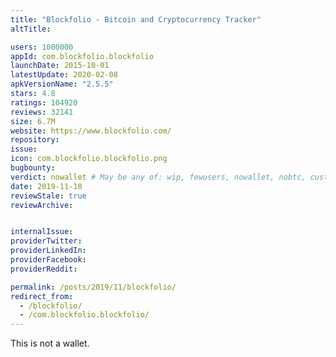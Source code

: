 ```yaml
---
title: "Blockfolio - Bitcoin and Cryptocurrency Tracker"
altTitle: 

users: 1000000
appId: com.blockfolio.blockfolio
launchDate: 2015-10-01
latestUpdate: 2020-02-08
apkVersionName: "2.5.5"
stars: 4.8
ratings: 104920
reviews: 32141
size: 6.7M
website: https://www.blockfolio.com/
repository: 
issue: 
icon: com.blockfolio.blockfolio.png
bugbounty: 
verdict: nowallet # May be any of: wip, fewusers, nowallet, nobtc, custodial, nosource, nonverifiable, verifiable, bounty
date: 2019-11-10
reviewStale: true
reviewArchive:


internalIssue: 
providerTwitter: 
providerLinkedIn: 
providerFacebook: 
providerReddit: 

permalink: /posts/2019/11/blockfolio/
redirect_from:
  - /blockfolio/
  - /com.blockfolio.blockfolio/
---
```



This is not a wallet.

